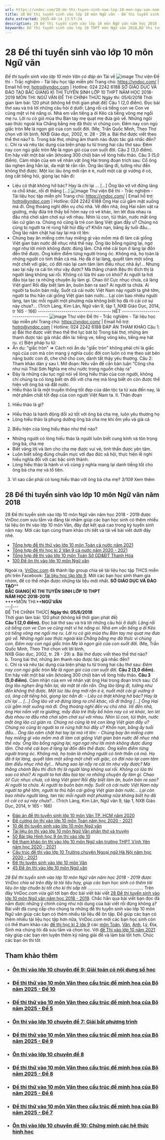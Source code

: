 ```yaml
---
url: https://vndoc.com/28-de-thi-tuyen-sinh-vao-lop-10-mon-ngu-van-nam-hoc-2018-2019-166123
title: 28 Đề thi tuyển sinh vào lớp 10 môn Ngữ văn - Đề thi tuyển sinh vào lớp 10 môn Văn có đáp án - VnDoc.com
date_extracted: 2025-04-14 13:57:24
description: 28 Đề thi tuyển sinh vào lớp 10 môn Ngữ văn năm học 2018 - 2019 là tài liệu ôn thi vào lớp 10 môn Văn, đây đạt kết quả cao trong kỳ tuyển sinh năm nay. Mời các bạn cùng tham khảo.
keywords: Đề thi tuyển sinh vào lớp 10 THPT môn Ngữ văn 2018,Đề thi tuyển sinh vào lớp 10 môn Ngữ văn năm 2018,đề thi vào lớp 10 môn Ngữ văn năm 2018,đề thi vào lớp 10 văn,đề thi tuyển sinh vào lớp 10 văn,ôn thi vào lớp 10 môn văn,bộ đề thi tuyển sinh vào lớp 10 môn văn
---
```


# 28 Đề thi tuyển sinh vào lớp 10 môn Ngữ văn
 _Đề thi tuyển sinh vào lớp 10 môn Văn có đáp án_
Tải về
![image](https://i.vdoc.vn/data/pdf/2021/05/24/28-de-thi-tuyen-sinh-vao-lop-10-mon-ngu-van/bg1.png)
Thư viện Đề thi - Trắc nghiệm - Tài liệu học tập miễn phí
Trang chủ: https://vndoc.com/ | Email hỗ trợ: hotro@vndoc.com | Hotline: 024 2242 6188
SỞ GIÁO DỤC VÀ ĐÀO TẠO
BẮC GIANG
KÌ THI TUYỂN SINH LỚP 10 THPT
NĂM HỌC 2018-2019
MÔN THI: NGỮ VĂN
ĐỀ THI CHÍNH THỨC
Ngày thi: 05/6/2018
Thời gian làm bài: 120 phút \(không kể thời gian phát đề\)
Câu 1 \(2,0 điểm\).
Đọc bài thơ sau và trả lời những câu hỏi ở dưới:
Lặng rồi cả tiếng con ve
Con ve cũng mệt vì hè nắng oi.
Nhà em vẫn tiếng ạ ời
Kẽo cà tiếng võng mẹ ngồi mẹ ru.
Lời ru có gió mùa thu
Bàn tay mẹ quạt mẹ đưa gió về.
Những ngôi sao thức ngoài kia
Chẳng bằng mẹ đã thức vì chúng con.
Đêm nay con ngủ giấc tròn
Mẹ là ngọn gió của con suốt đời.
\(Mẹ, Trần Quốc Minh, Theo Thơ chọn với lời bình,
NXB Giáo dục, 2002, tr. 28 - 29\)
a. Bài thơ được viết theo thể thơ nào?
b. Trong bài thơ, những âm thanh nào được tác giả nhắc đến?
c. Chỉ ra và nêu tác dụng của biện pháp tu từ trong hai câu thơ sau:
Đêm nay con ngủ giấc tròn
Mẹ là ngọn gió của con suốt đời.
Câu 2 \(3,0 điểm\).
Em hãy viết một bài văn \(khoảng 300 chữ\) bàn về lòng hiếu thảo.
Câu 3 \(5,0 điểm\).
Cảm nhận của em về nhân vật ông Hai trong đoạn trích sau:
Cổ ông lão nghẹn ắng hằn lại, da mặt tê rần rần. Ông lão lặng đi, tưởng như đến
không thở được. Một lúc lâu ông mới rặn è è, nuốt một cái gì vướng ở có, ông cất
tiếng hỏi, giọng lạc hẳn đi:
- Liệu có thật không hở bác? Hay là chỉ lại …
\[...\] Ông lão vờ vờ đứng lảng ra chỗ khác, rồi đi thẳng \[...\]
[](<https://vndoc.com/ngu-van-lop-9>)[](<https://vndoc.com/>)[](<https://vndoc.com/support/contact/tel:+842422426188>)
![image](https://i.vdoc.vn/data/pdf/2021/05/24/28-de-thi-tuyen-sinh-vao-lop-10-mon-ngu-van/bg2.png)
Thư viện Đề thi - Trắc nghiệm - Tài liệu học tập miễn phí
Trang chủ: https://vndoc.com/ | Email hỗ trợ: hotro@vndoc.com | Hotline: 024 2242 6188
Ông Hai củi gằm mặt xuống mà đi. Ông thoáng nghĩ đến vụ chủ nhà.
Về đến nhà, ông Hai nằm vật ra giường, mấy đứa trẻ thấy bố hôm nay có vẻ khác, len
lét đưa nhau ra đầu nhà chơi sặm chơi sụi với nhau.
Nhìn lũ con, tủi thân, nước mắt ông lão cứ giàn ra. Chúng nó cũng là trẻ con làng
Việt gian đấy ư? Chúng nó cũng bị người ta rẻ rúng hắt hủi đấy ư? Khốn nạn, bằng
ấy tuổi đầu... Ông lão năm chặt hai tay lại mà rít lên:
- Chúng bay ăn miếng cơm hay miếng gì vào mồm mà đi làm cái giống Việt gian bán
nước để nhục nhã thế này.
Ông lão bỗng ngừng lại, ngơ ngơ như lời mình không được đúng lắm. Chả nhẽ cái
bọn ở làng lại đốn đến thế được. Ông kiểm điểm từng người trong óc. Không mà, họ
toàn là những người có tinh thần cả mà. Họ đã ở lại làng, quyết tâm một sống một
chết với giặc, có đời nào lại cam tâm làm điều nhục nhã ấy\!...
Nhưng sao lại nẩy ra cái tin như vậy được? Mà thằng chánh Bệu thì đích thị là người
làng không sai rồi. Không có lửa thì sao có khói? Ai người ta hơi đâu bịa tạc ra
những chuyện ấy làm gì. Chao ôi\! Cực nhục chưa, cả làng Việt gian\! Rồi đây biết
làm ăn, buôn bán ra sao? Ai người ta chứa. Ai người ta buôn bán mấy. Suốt cả cái
nước Việt Nam này người ta ghê tởm, người ta thù hằn cái giống Việt gian bán
nước… Lại còn bao nhiêu người làng, tan tác mỗi người một phương nữa không biết
họ đã rõ cái cơ sự này chưa?…
\(Trích Làng, Kim Lân, Ngữ văn 9, tập 1, NXB Giáo Dục, 2014, tr 165 - 166\)
\------------------\--------------\----- HẾT \-------------------\------------------
[](<https://vndoc.com/soan-bai-lop-9-lang/download>)[](<https://vndoc.com/ngu-van-lop-9>)[](<https://vndoc.com/>)[](<https://vndoc.com/support/contact/tel:+842422426188>)
![image](https://i.vdoc.vn/data/pdf/2021/05/24/28-de-thi-tuyen-sinh-vao-lop-10-mon-ngu-van/bg3.png)
Thư viện Đề thi - Trắc nghiệm - Tài liệu học tập miễn phí
Trang chủ: https://vndoc.com/ | Email hỗ trợ: hotro@vndoc.com | Hotline: 024 2242 6188
ĐÁP ÁN THAM KHẢO
Câu 1:
a\) Bài thơ được viết theo thể thơ lục bát
b\) Trong bài thơ, những âm thanh được tác giả nhắc đến là: tiếng ve, tiếng võng kêu,
tiếng mẹ hát ru.
c\) Biện pháp tu từ:
- Ẩn dụ: "giấc tròn" => Cách nói ẩn dụ "giấc tròn" không phải chỉ là giấc ngủ của con
mà còn mang ý nghĩa cuộc đời con luôn có mẹ theo sát bên nâng bước con đi, che
chở cho con, dành tất thảy yêu thương.
Câu 2: Tham khảo dàn ý sau
I. Mở đoạn: Nêu vấn đề cần bàn luận
“Công cha như núi Thái Sơn
Nghĩa mẹ như nước trong nguồn chảy ra”
- Đây là những câu tục ngữ nói về lòng hiếu thảo của con người, không chỉ chúng ta
có lòng biết ơn đối với cha mẹ mà lòng biết ơn còn được thể hiện với ông bà và đất
nước.
- Hiếu thảo là là một truyền thống tốt đẹp của dân tộc ta từ xưa đến nay, là một phẩm
chất tốt đẹp của con người Việt Nam ta.
II. Thân đoạn
1. Hiếu thảo là gì?
- Hiếu thảo là hành động đối xử tốt với ông bà cha mẹ, luôn yêu thương họ
- Lòng hiếu thảo là phụng dưỡng ông bà cha mẹ khi ốm yếu và già cả
2. Biểu hiện của lòng hiếu thảo như thế nào?
- Những người có lòng hiếu thảo là người luôn biết cung kính và tôn trọng ông bà,
cha mẹ
- Biết vâng lời và làm cho cha mẹ được vui vẻ, tinh thần được yên tâm.
- Luôn biết sống đúng chuẩn mực với đạo đức xã hội, thực hiện lễ nghi hiếu nghĩa đối
với các bậc sinh thành.
- Lòng hiếu thảo là hành vi vô cùng ý nghĩa mang lại danh tiếng tốt cho ông bà cha
mẹ và tổ tiên.
3. Vì sao cần phải có long hiếu thảo với ông bà cha mẹ?
[](<https://vndoc.com/>)[](<https://vndoc.com/support/contact/tel:+842422426188>)
_3/109_ Xem thêm
## **28 Đề thi tuyển sinh vào lớp 10 môn Ngữ văn năm 2018**
28 Đề thi tuyển sinh vào lớp 10 môn Ngữ văn năm học 2018 - 2019 được VnDoc.com sưu tầm và đăng tải nhằm giúp các bạn học sinh có thêm nhiều tài liệu ôn thi vào lớp 10 môn Văn, đây đạt kết quả cao trong kỳ tuyển sinh năm nay. Mời các bạn cùng tham khảo chi tiết và tải về bài viết dưới đây nhé.
  * [Tổng hợp đề thi thử vào lớp 10 môn Toán cả nước năm 2021](<https://vndoc.com/tong-hop-de-thi-thu-vao-lop-10-mon-toan-ca-nuoc-nam-2021-232301>)
  * [Tổng hợp đề thi học kì 2 Văn 9 cả nước năm 2020 - 2021](<https://vndoc.com/tong-hop-de-thi-hoc-ki-2-van-9-ca-nuoc-nam-2020-2021-231698>)
  * [Tổng hợp đề thi vào lớp 10 môn Toán Sở GD&ĐT Thanh Hóa](<https://vndoc.com/tong-hop-de-thi-vao-lop-10-mon-toan-so-gd-dt-thanh-hoa-230813>)
  * [100 Đề ôn thi vào lớp 10 môn Ngữ văn](<https://vndoc.com/100-de-on-thi-vao-lop-10-mon-ngu-van-200826>)

Ngoài ra, [VnDoc.com](<https://vndoc.com/>) đã thành lập group chia sẻ tài liệu học tập THCS miễn phí trên Facebook: [Tài liệu học tập lớp 9](</goto?u=aHR0cHM6Ly93d3cuZmFjZWJvb2suY29tL2dyb3Vwcy8xMzkzMjI2OTU3NDYzNDUxLw%3D%3D>). Mời các bạn học sinh tham gia nhóm, để có thể nhận được những tài liệu mới nhất.
**SỞ GIÁO DỤC VÀ ĐÀO TẠO****  
****BẮC GIANG**| **KÌ THI TUYỂN SINH LỚP 10 THPT****  
****NĂM HỌC 2018-2019****  
****MÔN THI:****NGỮ VĂN**  
---|---  
ĐỀ THI CHÍNH THỨC| **Ngày thi: 05/6/2018**  
Thời gian làm bài: 120 phút \(không kể thời gian phát đề\)  
**Câu 1 \(2,0 điểm\).**
Đọc bài thơ sau và trả lời những câu hỏi ở dưới:
_Lặng rồi cả tiếng con ve_
 _Con ve cũng mệt vì hè nắng oi._
_Nhà em vẫn tiếng ạ ời_
 _Kẽo cà tiếng võng mẹ ngồi mẹ ru._
_Lời ru có gió mùa thu_
 _Bàn tay mẹ quạt mẹ đưa gió về._
_Những ngôi sao thức ngoài kia_
 _Chẳng bằng mẹ đã thức vì chúng con._
_Đêm nay con ngủ giấc tròn_
 _Mẹ là ngọn gió của con suốt đời._
\(Mẹ, Trần Quốc Minh, Theo Thơ chọn với lời bình,  
NXB Giáo dục, 2002, tr. 28 - 29\)
a. Bài thơ được viết theo thể thơ nào?  
b. Trong bài thơ, những âm thanh nào được tác giả nhắc đến?  
c. Chỉ ra và nêu tác dụng của biện pháp tu từ trong hai câu thơ sau:
_Đêm nay con ngủ giấc tròn_
 _Mẹ là ngọn gió của con suốt đời._
**Câu 2 \(3,0 điểm\).**
Em hãy viết một bài văn \(khoảng 300 chữ\) bàn về lòng hiếu thảo.
**Câu 3 \(5,0 điểm\).**
Cảm nhận của em về nhân vật ông Hai trong đoạn trích sau:
_Cổ ông lão nghẹn ắng hằn lại, da mặt tê rần rần. Ông lão lặng đi, tưởng như đến không thở được. Một lúc lâu ông mới rặn è è, nuốt một cái gì vướng ở có, ông cất tiếng hỏi, giọng lạc hẳn đi:_
_\- Liệu có thật không hở bác? Hay là chỉ lại …_
 _\[...\] Ông lão vờ vờ đứng lảng ra chỗ khác, rồi đi thẳng \[...\]_
_Ông Hai củi gằm mặt xuống mà đi. Ông thoáng nghĩ đến vụ chủ nhà._
_Về đến nhà, ông Hai nằm vật ra giường, mấy đứa trẻ thấy bố hôm nay có vẻ khác, len lét đưa nhau ra đầu nhà chơi sặm chơi sụi với nhau._
_Nhìn lũ con, tủi thân, nước mắt ông lão cứ giàn ra. Chúng nó cũng là trẻ con làng Việt gian đấy ư? Chúng nó cũng bị người ta rẻ rúng hắt hủi đấy ư? Khốn nạn, bằng ấy tuổi đầu... Ông lão năm chặt hai tay lại mà rít lên:_
_\- Chúng bay ăn miếng cơm hay miếng gì vào mồm mà đi làm cái giống Việt gian bán nước để nhục nhã thế này._
_Ông lão bỗng ngừng lại, ngơ ngơ như lời mình không được đúng lắm. Chả nhẽ cái bọn ở làng lại đốn đến thế được. Ông kiểm điểm từng người trong óc. Không mà, họ toàn là những người có tinh thần cả mà. Họ đã ở lại làng, quyết tâm một sống một chết với giặc, có đời nào lại cam tâm làm điều nhục nhã ấy\!..._
_Nhưng sao lại nẩy ra cái tin như vậy được? Mà thằng chánh Bệu thì đích thị là người làng không sai rồi. Không có lửa thì sao có khói? Ai người ta hơi đâu bịa tạc ra những chuyện ấy làm gì. Chao ôi\! Cực nhục chưa, cả làng Việt gian\! Rồi đây biết làm ăn, buôn bán ra sao? Ai người ta chứa. Ai người ta buôn bán mấy. Suốt cả cái nước Việt Nam này người ta ghê tởm, người ta thù hằn cái giống Việt gian bán nước… Lại còn bao nhiêu người làng, tan tác mỗi người một phương nữa không biết họ đã rõ cái cơ sự này chưa?…_
\(Trích Làng, Kim Lân, Ngữ văn 9, tập 1, NXB Giáo Dục, 2014, tr 165 - 166\)
  * [Đáp án đề thi tuyển sinh lớp 10 môn Văn TP. HCM năm 2020](<https://vndoc.com/de-thi-tuyen-sinh-lop-10-mon-van-tp-hcm-nam-2020-203374>)
  * [Đề cương ôn thi vào lớp 10 môn Toán năm học 2020 - 2021](<https://vndoc.com/de-cuong-on-thi-vao-lop-10-mon-toan-nam-hoc-2020-2021-193811>)
  * [10 đề thi tuyển sinh vào lớp 10 môn Ngữ văn](<https://vndoc.com/10-de-thi-tuyen-sinh-vao-lop-10-mon-ngu-van-126744>)
  * [Tài liệu ôn thi vào lớp 10 môn Ngữ Văn phần thơ và truyện](<https://vndoc.com/tai-lieu-on-thi-vao-lop-10-mon-ngu-van-phan-tho-va-truyen-108079>)
  * [50 Bài tập Hình học 9 ôn thi vào lớp 10](<https://vndoc.com/50-bai-tap-hinh-hoc-9-on-thi-vao-lop-10-193298>)
  * [Đề tham khảo ôn thi vào lớp 10 môn Ngữ văn trường THPT Vĩnh Yên năm học 2020 - 2021](<https://vndoc.com/de-tham-khao-on-thi-vao-lop-10-mon-ngu-van-truong-thpt-vinh-yen-nam-hoc-2020-2021-193964>)
  * [Cấu trúc đề thi vào lớp 10 Trường chuyên Ngoại ngữ Hà Nội năm học 2020 - 2021](<https://vndoc.com/cau-truc-de-thi-vao-lop-10-truong-chuyen-ngoai-ngu-ha-noi-nam-2020-194700>)
  * [Đề thi tuyển sinh vào lớp 10 môn Văn](<https://vndoc.com/de-thi-tuyen-sinh-vao-lop-10-mon-van-194912>)
  * [45 Đề ôn thi vào lớp 10 môn Ngữ văn](<https://vndoc.com/de-on-thi-vao-lop-10-mon-ngu-van-194966>)

 _28 Đề thi tuyển sinh vào lớp 10 môn Ngữ văn năm học 2018 - 2019 được VnDoc chia sẻ trên đây là tài liệu hay, giúp các bạn học sinh có thêm tài liệu ôn tập chuẩn bị tốt cho kì thi sắp tới_
.............................................
Trên đây VnDoc.com vừa gửi tới bạn đọc bài viết bài viết [28 Đề thi tuyển sinh vào lớp 10 môn Ngữ văn năm học 2018 - 2019](<https://vndoc.com/28-de-thi-tuyen-sinh-vao-lop-10-mon-ngu-van-nam-hoc-2018-2019-166123>). Chắc hẳn qua bài viết bạn đọc đã nắm được những ý chính cũng như nội dung của bài viết rồi đúng không ạ? Bài viết đã cung cấp cho chúng ta những đề thi tuyển sinh vào lớp 10 môn Ngữ văn giúp các bạn có thêm nhiều tài liệu để ôn tập. Để giúp các bạn có thêm nhiều tài liệu học tập hơn nữa, VnDoc.com mời các bạn học sinh còn có thể tham khảo các [đề thi học kì 2 lớp 9](<https://vndoc.com/de-thi-hoc-ki-2-lop9>) các [môn Toán](<https://vndoc.com/toan-lop9>), [Văn](<https://vndoc.com/ngu-van-lop9>), [Anh](<https://vndoc.com/tieng-anh-lop9>), Lý, Địa, Sinh mà chúng tôi đã sưu tầm và chọn lọc. Với [đề Thi vào lớp 10 năm 2021](<https://vndoc.com/luyen-thi-vao-lop10>) này giúp các bạn rèn luyện thêm kỹ năng giải đề và làm bài tốt hơn. Chúc các bạn ôn thi tốt
## Tham khảo thêm
  * ### [Ôn thi vào lớp 10 chuyên đề 9: Giải toán có nội dung số học](</on-thi-vao-lop-10-chuyen-de-9-giai-toan-co-noi-dung-so-hoc-166033> "Ôn thi vào lớp 10 chuyên đề 9: Giải toán có nội dung số học")
  * ### [Đề thi thử vào 10 môn Văn theo cấu trúc đề minh họa của Bộ năm 2025 - Đề 10](</de-thi-thu-vao-10-mon-van-theo-cau-truc-de-minh-hoa-cua-bo-de-10-340639> "Đề thi thử vào 10 môn Văn theo cấu trúc đề minh họa của Bộ năm 2025 - Đề 10")
  * ### [Đề thi thử vào 10 môn Văn theo cấu trúc đề minh họa của Bộ năm 2025 - Đề 5](</de-thi-thu-vao-10-mon-van-theo-cau-truc-de-minh-hoa-cua-bo-de-5-340568> "Đề thi thử vào 10 môn Văn theo cấu trúc đề minh họa của Bộ năm 2025 - Đề 5")
  * ### [Ôn thi vào lớp 10 chuyên đề 7: Giải bất phương trình](</on-thi-vao-lop-10-chuyen-de-7-giai-bat-phuong-trinh-166027> "Ôn thi vào lớp 10 chuyên đề 7: Giải bất phương trình")
  * ### [Đề thi thử vào 10 môn Văn theo cấu trúc đề minh họa của Bộ năm 2025 - Đề 9](</de-thi-thu-vao-10-mon-van-theo-cau-truc-de-minh-hoa-cua-bo-de-9-340638> "Đề thi thử vào 10 môn Văn theo cấu trúc đề minh họa của Bộ năm 2025 - Đề 9")
  * ### [Ôn thi vào lớp 10 chuyên đề 8](</on-thi-vao-lop-10-chuyen-de-8-166030> "Ôn thi vào lớp 10 chuyên đề 8")
  * ### [Đề thi thử vào 10 môn Văn theo cấu trúc đề minh họa của Bộ năm 2025 - Đề 8](</de-thi-thu-vao-10-mon-van-theo-cau-truc-de-minh-hoa-cua-bo-de-8-340599> "Đề thi thử vào 10 môn Văn theo cấu trúc đề minh họa của Bộ năm 2025 - Đề 8")
  * ### [Đề thi thử vào 10 môn Văn theo cấu trúc đề minh họa của Bộ năm 2025 - Đề 6](</de-thi-thu-vao-10-mon-van-theo-cau-truc-de-minh-hoa-cua-bo-de-6-340572> "Đề thi thử vào 10 môn Văn theo cấu trúc đề minh họa của Bộ năm 2025 - Đề 6")
  * ### [Đề thi thử vào 10 môn Văn theo cấu trúc đề minh họa của Bộ năm 2025 - Đề 7](</de-thi-thu-vao-10-mon-van-theo-cau-truc-de-minh-hoa-cua-bo-de-7-340590> "Đề thi thử vào 10 môn Văn theo cấu trúc đề minh họa của Bộ năm 2025 - Đề 7")
  * ### [Ôn thi vào lớp 10 chuyên đề 10: Chứng minh các hệ thức hình học](</on-thi-vao-lop-10-chuyen-de-10-chung-minh-cac-he-thuc-hinh-hoc-166036> "Ôn thi vào lớp 10 chuyên đề 10: Chứng minh các hệ thức hình học")

